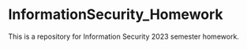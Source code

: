 # InformationSecurity_Homework
This is a repository for Information Security 2023 semester homework.
